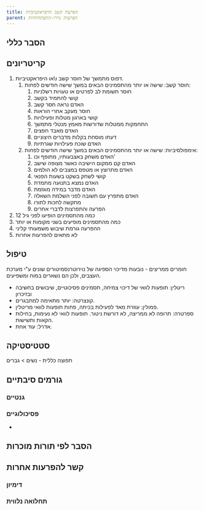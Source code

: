 ```yaml
---
title: הפרעת קשב והיפראקטיביות
parent: הפרעות נוירו-התפתחותיות
---
```



## הסבר כללי 

## קריטריונים
1.  דפוס מתמשך של חוסר קשב ו\\או היפראקטיביות.
	1. חוסר קשב: שישה או יותר מהתסמינים הבאים במשך שישה חודשים לפחות:
		1. חוסר תשומת לב לפרטים או טעויות רשלניות
		2. קושי להתמיד בקשב
		3. האדם נראה חסר קשב
		4. חוסר מעקב אחרי הוראות
		5. קושי בארגון מטלות ופעילויות
		6. התחמקות ממטלות שדורשות מאמץ מנטלי מתמשך
		7. האדם מאבד חפצים
		8. דעתו מוסחת בקלות מדברים חיצוניים
		9. האדם שוכח פעילויות שגרתיות
	2. אימפולסיביות: שישה או יותר מהתסמינים הבאים במשך שישה חודשים לפחות:
		1. האדם משחק באצבעותיו, מתופף וכו'
		2. האדם קם ממקום הישיבה כאשר מצופה שישב
		3. האדם מתרוצץ או מטפס במצבים לא הולמים
		4. קושי לשחק בשקט בשעות הפנאי
		5. האדם נמצא בתנועה מתמדת
		6. האדם מדבר במידה מוגזמת
		7. האדם מתפרץ עם תשובה לפני השלמת השאלה
		8. מתקשה לחכות לתורו
		9. הפרעה והתפרצות לדברי אחרים
2. כמה מהתסמינים הופיעו לפני גיל 12
3. כמה מהתסמינים מופיעים בשני מקומות או יותר
4. ההפרעה גורמת שיבוש משמעותי קליני
5. לא מתאים להפרעות אחרות
## טיפול
חומרים ממריצים - נובעות מדיכוי הספיגה של נוירוטרנסמיטורים שונים ע"י מערכת העצבים, ולכן הם נשארים במוח ומשפיעים.
- ריטלין: תופעות לוואי של דיכוי צמיחה, תסמינים פסיכוטיים, שיבושים בחשיבה ובזיכרון
- קונצרטה: יותר מתאימה למתבגרים.
- פמולין: עוזרת מאד לפעילות בכיתה, פחות תופעות לוואי מריטלין.
- ספרטרה: תרופה לא ממריצה, לא דורשת ניטור. תופעות לוואי לא נעימות, בחילות הקאות ותשישות.
- אדרל: עוד אחת.


## סטטיסטיקה
תפוצה כללית - 
נשים > גברים
## גורמים סיבתיים
### גנטיים
### פסיכולוגיים
* 
## הסבר לפי תורות מוכרות


## קשר להפרעות אחרות

### דימיון
### תחלואה נלווית




<script src="https://utteranc.es/client.js"
        repo="AdiShamir/AdiShamir.github.io"
        issue-term="pathname"
        label="comment"
        theme="github-dark"
        crossorigin="anonymous"
        async>
</script>
